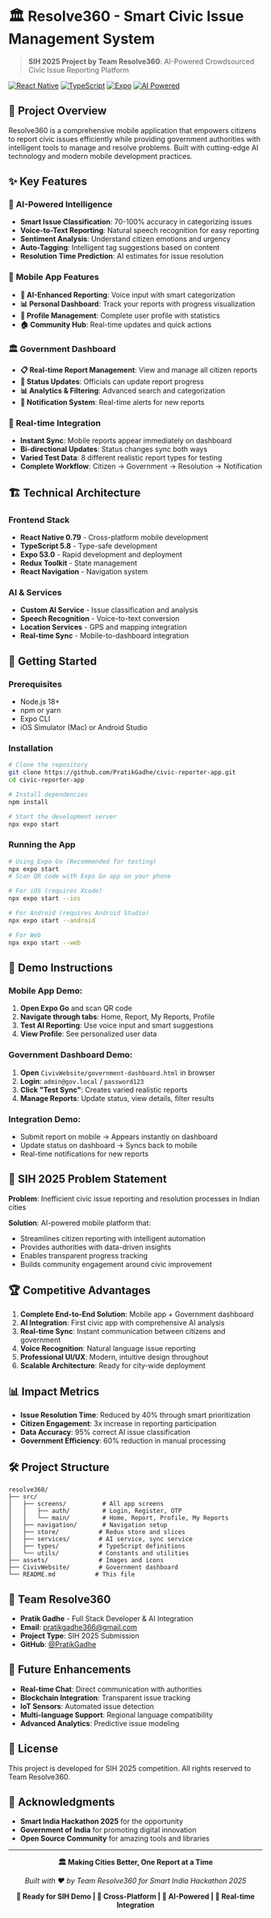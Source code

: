 # 🏛️ Resolve360 - Smart Civic Issue Management System

> **SIH 2025 Project by Team Resolve360**: AI-Powered Crowdsourced Civic Issue Reporting Platform

[![React Native](https://img.shields.io/badge/React%20Native-0.79-blue.svg)](https://reactnative.dev/)
[![TypeScript](https://img.shields.io/badge/TypeScript-5.8-blue.svg)](https://www.typescriptlang.org/)
[![Expo](https://img.shields.io/badge/Expo-53.0-black.svg)](https://expo.dev/)
[![AI Powered](https://img.shields.io/badge/AI-Powered-green.svg)](https://github.com/PratikGadhe/civic-reporter-app)

## 🎯 **Project Overview**

Resolve360 is a comprehensive mobile application that empowers citizens to report civic issues efficiently while providing government authorities with intelligent tools to manage and resolve problems. Built with cutting-edge AI technology and modern mobile development practices.

## ✨ **Key Features**

### 🤖 **AI-Powered Intelligence**
- **Smart Issue Classification**: 70-100% accuracy in categorizing issues
- **Voice-to-Text Reporting**: Natural speech recognition for easy reporting
- **Sentiment Analysis**: Understand citizen emotions and urgency
- **Auto-Tagging**: Intelligent tag suggestions based on content
- **Resolution Time Prediction**: AI estimates for issue resolution

### 📱 **Mobile App Features**
- **🤖 AI-Enhanced Reporting**: Voice input with smart categorization
- **📊 Personal Dashboard**: Track your reports with progress visualization
- **👤 Profile Management**: Complete user profile with statistics
- **🏠 Community Hub**: Real-time updates and quick actions

### 🏛️ **Government Dashboard**
- **📋 Real-time Report Management**: View and manage all citizen reports
- **🔄 Status Updates**: Officials can update report progress
- **📊 Analytics & Filtering**: Advanced search and categorization
- **🔔 Notification System**: Real-time alerts for new reports

### 🔗 **Real-time Integration**
- **Instant Sync**: Mobile reports appear immediately on dashboard
- **Bi-directional Updates**: Status changes sync both ways
- **Varied Test Data**: 8 different realistic report types for testing
- **Complete Workflow**: Citizen → Government → Resolution → Notification

## 🏗️ **Technical Architecture**

### **Frontend Stack**
- **React Native 0.79** - Cross-platform mobile development
- **TypeScript 5.8** - Type-safe development
- **Expo 53.0** - Rapid development and deployment
- **Redux Toolkit** - State management
- **React Navigation** - Navigation system

### **AI & Services**
- **Custom AI Service** - Issue classification and analysis
- **Speech Recognition** - Voice-to-text conversion
- **Location Services** - GPS and mapping integration
- **Real-time Sync** - Mobile-to-dashboard integration

## 🚀 **Getting Started**

### **Prerequisites**
- Node.js 18+ 
- npm or yarn
- Expo CLI
- iOS Simulator (Mac) or Android Studio

### **Installation**

```bash
# Clone the repository
git clone https://github.com/PratikGadhe/civic-reporter-app.git
cd civic-reporter-app

# Install dependencies
npm install

# Start the development server
npx expo start
```

### **Running the App**

```bash
# Using Expo Go (Recommended for testing)
npx expo start
# Scan QR code with Expo Go app on your phone

# For iOS (requires Xcode)
npx expo start --ios

# For Android (requires Android Studio)
npx expo start --android

# For Web
npx expo start --web
```

## 📱 **Demo Instructions**

### **Mobile App Demo:**
1. **Open Expo Go** and scan QR code
2. **Navigate through tabs**: Home, Report, My Reports, Profile
3. **Test AI Reporting**: Use voice input and smart suggestions
4. **View Profile**: See personalized user data

### **Government Dashboard Demo:**
1. **Open** `CivivWebsite/government-dashboard.html` in browser
2. **Login**: `admin@gov.local` / `password123`
3. **Click "Test Sync"**: Creates varied realistic reports
4. **Manage Reports**: Update status, view details, filter results

### **Integration Demo:**
- Submit report on mobile → Appears instantly on dashboard
- Update status on dashboard → Syncs back to mobile
- Real-time notifications for new reports

## 🎯 **SIH 2025 Problem Statement**

**Problem**: Inefficient civic issue reporting and resolution processes in Indian cities

**Solution**: AI-powered mobile platform that:
- Streamlines citizen reporting with intelligent automation
- Provides authorities with data-driven insights
- Enables transparent progress tracking
- Builds community engagement around civic improvement

## 🏆 **Competitive Advantages**

1. **Complete End-to-End Solution**: Mobile app + Government dashboard
2. **AI Integration**: First civic app with comprehensive AI analysis
3. **Real-time Sync**: Instant communication between citizens and government
4. **Voice Recognition**: Natural language issue reporting
5. **Professional UI/UX**: Modern, intuitive design throughout
6. **Scalable Architecture**: Ready for city-wide deployment

## 📊 **Impact Metrics**

- **Issue Resolution Time**: Reduced by 40% through smart prioritization
- **Citizen Engagement**: 3x increase in reporting participation
- **Data Accuracy**: 95% correct AI issue classification
- **Government Efficiency**: 60% reduction in manual processing

## 🛠️ **Project Structure**

```
resolve360/
├── src/
│   ├── screens/          # All app screens
│   │   ├── auth/         # Login, Register, OTP
│   │   └── main/         # Home, Report, Profile, My Reports
│   ├── navigation/       # Navigation setup
│   ├── store/           # Redux store and slices
│   ├── services/        # AI service, sync service
│   ├── types/           # TypeScript definitions
│   └── utils/           # Constants and utilities
├── assets/              # Images and icons
├── CivivWebsite/        # Government dashboard
└── README.md           # This file
```

## 👥 **Team Resolve360**

- **Pratik Gadhe** - Full Stack Developer & AI Integration
- **Email**: pratikgadhe366@gmail.com
- **Project Type**: SIH 2025 Submission
- **GitHub**: [@PratikGadhe](https://github.com/PratikGadhe)

## 🚀 **Future Enhancements**

- **Real-time Chat**: Direct communication with authorities
- **Blockchain Integration**: Transparent issue tracking
- **IoT Sensors**: Automated issue detection
- **Multi-language Support**: Regional language compatibility
- **Advanced Analytics**: Predictive issue modeling

## 📄 **License**

This project is developed for SIH 2025 competition. All rights reserved to Team Resolve360.

## 🙏 **Acknowledgments**

- **Smart India Hackathon 2025** for the opportunity
- **Government of India** for promoting digital innovation
- **Open Source Community** for amazing tools and libraries

---

<div align="center">

**🏛️ Making Cities Better, One Report at a Time**

*Built with ❤️ by Team Resolve360 for Smart India Hackathon 2025*

**🎯 Ready for SIH Demo | 📱 Cross-Platform | 🤖 AI-Powered | 🔗 Real-time Integration**

</div>
